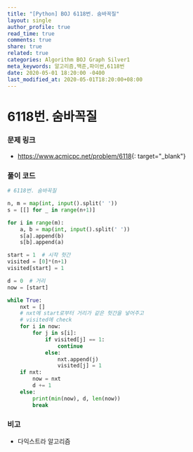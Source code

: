 ```yaml
---
title: "[Python] BOJ 6118번. 숨바꼭질"
layout: single
author_profile: true
read_time: true
comments: true
share: true
related: true
categories: Algorithm BOJ Graph Silver1
meta_keywords: 알고리즘,백준,파이썬,6118번
date: 2020-05-01 18:20:00 -0400
last_modified_at: 2020-05-01T18:20:00+08:00
---
```


# 6118번. 숨바꼭질

### 문제 링크

- <https://www.acmicpc.net/problem/6118>{: target="\_blank"}

### 풀이 코드

```python
# 6118번. 숨바꼭질

n, m = map(int, input().split(' '))
s = [[] for _ in range(n+1)]

for i in range(m):
    a, b = map(int, input().split(' '))
    s[a].append(b)
    s[b].append(a)

start = 1  # 시작 헛간
visited = [0]*(n+1)
visited[start] = 1

d = 0  # 거리
now = [start]

while True:
    nxt = []
    # nxt에 start로부터 거리가 같은 헛간을 넣어주고
    # visited에 check
    for i in now:
        for j in s[i]:
            if visited[j] == 1:
                continue
            else:
                nxt.append(j)
                visited[j] = 1
    if nxt:
        now = nxt
        d += 1
    else:
        print(min(now), d, len(now))
        break


```

### 비고

- 다익스트라 알고리즘
